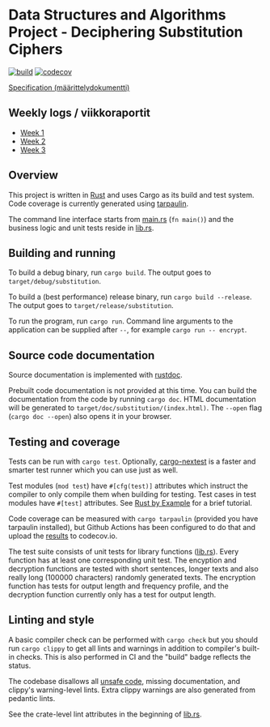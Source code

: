 # Data Structures and Algorithms Project - Deciphering Substitution Ciphers

[![build](https://github.com/gustafla/substitution/actions/workflows/build.yml/badge.svg)](https://github.com/gustafla/substitution/actions/workflows/build.yml)
[![codecov](https://codecov.io/gh/gustafla/substitution/branch/master/graph/badge.svg?token=TKGUHNQHFV)](https://codecov.io/gh/gustafla/substitution)

[Specification (määrittelydokumentti)](doc/specification.md)

## Weekly logs / viikkoraportit

- [Week 1](doc/week1_log.md)
- [Week 2](doc/week2_log.md)
- [Week 3](doc/week3_log.md)

## Overview

This project is written in [Rust](https://rust-lang.org) and uses Cargo as its
build and test system. Code coverage is currently generated using
[tarpaulin](https://github.com/xd009642/tarpaulin).

The command line interface starts from [main.rs](src/main.rs) (`fn main()`) and
the business logic and unit tests reside in [lib.rs](src/lib.rs).

## Building and running

To build a debug binary, run `cargo build`. The output goes to
`target/debug/substitution`.

To build a (best performance) release binary, run `cargo build --release`.
The output goes to `target/release/substitution`.

To run the program, run `cargo run`. Command line arguments to the
application can be supplied after `--`, for example
`cargo run -- encrypt`.

## Source code documentation

Source documentation is implemented with
[rustdoc](https://doc.rust-lang.org/rustdoc/index.html).

Prebuilt code documentation is not provided at this time. You can build the
documentation from the code by running `cargo doc`.
HTML documentation will be generated to `target/doc/substitution/(index.html)`.
The `--open` flag (`cargo doc --open`) also opens it in your browser.

## Testing and coverage

Tests can be run with `cargo test`. Optionally,
[cargo-nextest](https://nexte.st) is a faster and smarter test runner which you
can use just as well.

Test modules (`mod test`) have `#[cfg(test)]` attributes which instruct the
compiler to only compile them when building for testing.
Test cases in test modules have `#[test]` attributes.
See [Rust by Example](https://doc.rust-lang.org/rust-by-example/testing/unit_testing.html)
for a brief tutorial.

Code coverage can be measured with `cargo tarpaulin` (provided you have
tarpaulin installed), but Github Actions has been configured to do that and
upload the [results](https://codecov.io/gh/gustafla/substitution) to
codecov.io.

The test suite consists of unit tests for library functions ([lib.rs](src/lib.rs)).
Every function has at least one corresponding unit test. The encyption and decryption
functions are tested with short sentences, longer texts and also really long (100000
characters) randomly generated texts. The encryption function has tests for output
length and frequency profile, and the decryption function currently only has a test
for output length.

## Linting and style

A basic compiler check can be performed with `cargo check` but you should run
`cargo clippy` to get all lints and warnings in addition to compiler's built-in
checks. This is also performed in CI and the "build" badge reflects the status.

The codebase disallows all
[unsafe code](https://doc.rust-lang.org/book/ch19-01-unsafe-rust.html),
missing documentation, and clippy's warning-level lints.
Extra clippy warnings are also generated from pedantic lints.

See the crate-level lint attributes in the beginning of [lib.rs](src/lib.rs).
